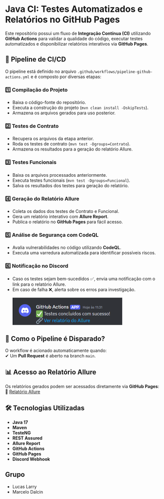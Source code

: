 # **Java CI: Testes Automatizados e Relatórios no GitHub Pages**

Este repositório possui um fluxo de **Integração Contínua (CI)** utilizando **GitHub Actions** para validar a qualidade do código, executar testes automatizados e disponibilizar relatórios interativos via **GitHub Pages**.

## 🚀 **Pipeline de CI/CD**

O pipeline está definido no arquivo `.github/workflows/pipeline-github-actions.yml` e é composto por diversas etapas:

### **1️⃣ Compilação do Projeto**
- Baixa o código-fonte do repositório.
- Executa a construção do projeto (`mvn clean install -DskipTests`).
- Armazena os arquivos gerados para uso posterior.

### **2️⃣ Testes de Contrato**
- Recupera os arquivos da etapa anterior.
- Roda os testes de contrato (`mvn test -Dgroups=Contrato`).
- Armazena os resultados para a geração do relatório Allure.

### **3️⃣ Testes Funcionais**
- Baixa os arquivos processados anteriormente.
- Executa testes funcionais (`mvn test -Dgroups=Funcional`).
- Salva os resultados dos testes para geração do relatório.

### **4️⃣ Geração do Relatório Allure**
- Coleta os dados dos testes de Contrato e Funcional.
- Gera um relatório interativo com **Allure Report**.
- Publica o relatório no **GitHub Pages** para fácil acesso.

### **5️⃣ Análise de Segurança com CodeQL**
- Avalia vulnerabilidades no código utilizando **CodeQL**.
- Executa uma varredura automatizada para identificar possíveis riscos.

### **6️⃣ Notificação no Discord**
- Caso os testes sejam bem-sucedidos ✅, envia uma notificação com o link para o relatório Allure.
- Em caso de falha ❌, alerta sobre os erros para investigação.<br><br>
  ![img.png](img.png)

## 📌 **Como o Pipeline é Disparado?**
O workflow é acionado automaticamente quando:  
✔ Um **Pull Request** é aberto na branch `main`.

## 📊 **Acesso ao Relatório Allure**
Os relatórios gerados podem ser acessados diretamente via **GitHub Pages**:  
🔗 [Relatório Allure](https://lucaslarry.github.io/github-actions-grupo06)

## 🛠 **Tecnologias Utilizadas**
- **Java 17**
- **Maven**
- **TesteNG**
- **REST Assured**
- **Allure Report**
- **GitHub Actions**
- **GitHub Pages**
- **Discord Webhook**

## **Grupo**
- Lucas Larry
- Marcelo Dalcin
